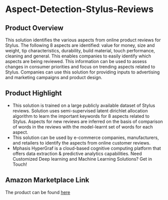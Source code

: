# Aspect-Detection-Stylus-Reviews

## Product Overview

This solution identifies the various aspects from online product reviews for Stylus. The following 8 aspects are identified: value for money, size and weight, tip characteristics, durability, build material, touch performance, cleaning and general. This enables companies to easily identify which aspects are being reviewed. This information can be used to assess changes in consumer priorities and focus on trending aspects related to Stylus. Companies can use this solution for providing inputs to advertising and marketing campaigns and product design.


## Product Highlight

* This solution is trained on a large publicly available dataset of Stylus reviews. Solution uses semi-supervised latent dirichlet allocation algorithm to learn the important keywords for 8 aspects related to Stylus. Aspects for new reviews are inferred on the basis of comparison of words in the reviews with the model-learnt set of words for each aspect.
* This solution can be used by e-commerce companies, manufacturers, and retailers to identify the aspects from online customer reviews.
* Mphasis HyperGraf is a cloud-based cognitive computing platform that offers data extraction & predictive analytics capabilities. Need Customized Deep learning and Machine Learning Solutions? Get in Touch!

## Amazon Marketplace Link
The product can be found [here](https://aws.amazon.com/marketplace/)
